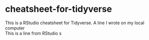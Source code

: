 # cheatsheet-for-tidyverse
This is a RStudio cheatsheet for Tidyverse.
A line I wrote on my local computer  
This is a line from RStudio
s